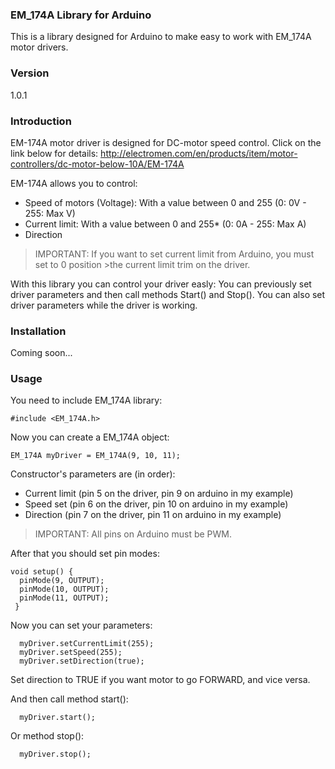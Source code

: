### EM_174A Library for Arduino

This is a library designed for Arduino to make easy to work with EM_174A motor drivers.

### Version
1.0.1

### Introduction
EM-174A motor driver is designed for DC-motor speed control. Click on the link below for details: 
http://electromen.com/en/products/item/motor-controllers/dc-motor-below-10A/EM-174A

EM-174A allows you to control:
 - Speed of motors (Voltage): With a value between 0 and 255 (0: 0V - 255: Max V)
 - Current limit: With a value between 0 and 255* (0: 0A - 255: Max A)
 - Direction

>IMPORTANT: If you want to set current limit from Arduino, you must set to 0 position >the current limit trim on the driver.


With this library you can control your driver easly:
You can previously set driver parameters and then call methods Start() and Stop(). You can also set driver parameters while the driver is working.

### Installation

Coming soon...

### Usage
You need to include EM_174A library:

```Arduino
#include <EM_174A.h>
```

Now you can create a EM_174A object:

```Arduino
EM_174A myDriver = EM_174A(9, 10, 11);
```
Constructor's parameters are (in order):
 - Current limit (pin 5 on the driver, pin 9 on arduino in my example)
 - Speed set (pin 6 on the driver, pin 10 on arduino in my example)
 - Direction (pin 7 on the driver, pin 11 on arduino in my example)
 
> IMPORTANT: All pins on Arduino must be PWM.

After that you should set pin modes:

```Arduino
void setup() {
  pinMode(9, OUTPUT);
  pinMode(10, OUTPUT);
  pinMode(11, OUTPUT);
 }
```

Now you can set your parameters:

```Arduino
  myDriver.setCurrentLimit(255);
  myDriver.setSpeed(255);
  myDriver.setDirection(true);
```

Set direction to TRUE if you want motor to go FORWARD, and vice versa.

And then call method start():

```Arduino
  myDriver.start();
```

Or method stop():

```Arduino
  myDriver.stop();
```
